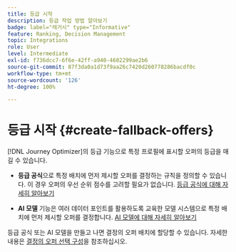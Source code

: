 ```yaml
---
title: 등급 시작
description: 등급 작업 방법 알아보기
badge: label="레거시" type="Informative"
feature: Ranking, Decision Management
topic: Integrations
role: User
level: Intermediate
exl-id: f736dcc7-6f6e-42ff-a940-4602299ae2b6
source-git-commit: 87f3da0a1d73f9aa26c7420d260778286bacdf0c
workflow-type: tm+mt
source-wordcount: '126'
ht-degree: 100%

---
```


# 등급 시작 {#create-fallback-offers}

[!DNL Journey Optimizer]의 등급 기능으로 특정 프로필에 표시할 오퍼의 등급을 매길 수 있습니다.

* **등급 공식**&#x200B;으로 특정 배치에 먼저 제시할 오퍼를 결정하는 규칙을 정의할 수 있습니다. 이 경우 오퍼의 우선 순위 점수를 고려할 필요가 없습니다. [등급 공식에 대해 자세히 알아보기](create-ranking-formulas.md)

* **AI 모델** 기능은 여러 데이터 포인트를 활용하도록 교육한 모델 시스템으로 특정 배치에 먼저 제시할 오퍼를 결정합니다. [AI 모델에 대해 자세히 알아보기](ai-models.md)

등급 공식 또는 AI 모델을 만들고 나면 결정의 오퍼 배치에 할당할 수 있습니다. 자세한 내용은 [결정의 오퍼 선택 구성](../offer-activities/configure-offer-selection.md)을 참조하십시오.
